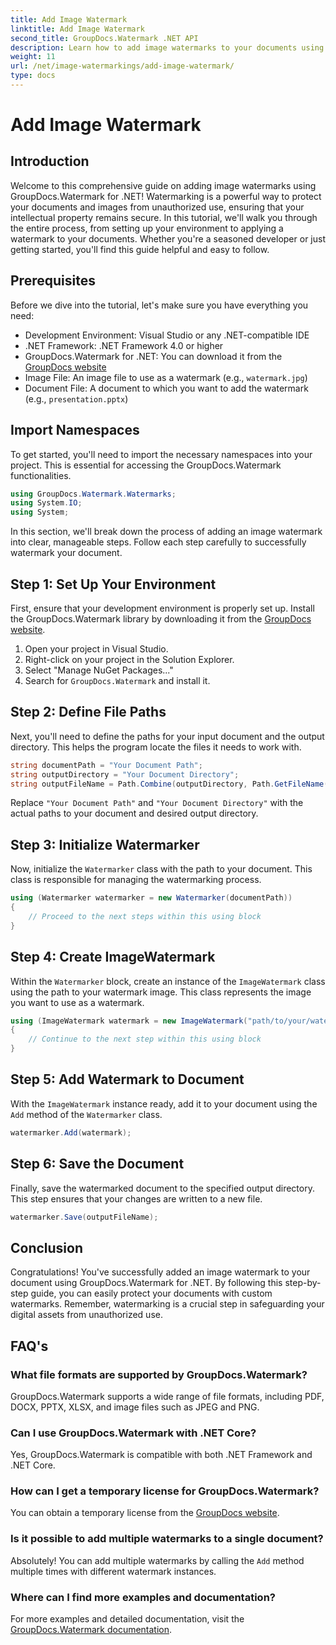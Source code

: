 ```yaml
---
title: Add Image Watermark
linktitle: Add Image Watermark
second_title: GroupDocs.Watermark .NET API
description: Learn how to add image watermarks to your documents using GroupDocs.Watermark for .NET with our detailed, step-by-step tutorial.
weight: 11
url: /net/image-watermarkings/add-image-watermark/
type: docs
---
```

# Add Image Watermark

## Introduction
Welcome to this comprehensive guide on adding image watermarks using GroupDocs.Watermark for .NET! Watermarking is a powerful way to protect your documents and images from unauthorized use, ensuring that your intellectual property remains secure. In this tutorial, we'll walk you through the entire process, from setting up your environment to applying a watermark to your documents. Whether you're a seasoned developer or just getting started, you'll find this guide helpful and easy to follow.
## Prerequisites
Before we dive into the tutorial, let's make sure you have everything you need:
- Development Environment: Visual Studio or any .NET-compatible IDE
- .NET Framework: .NET Framework 4.0 or higher
- GroupDocs.Watermark for .NET: You can download it from the [GroupDocs website](https://releases.groupdocs.com/Watermark/net/)
- Image File: An image file to use as a watermark (e.g., `watermark.jpg`)
- Document File: A document to which you want to add the watermark (e.g., `presentation.pptx`)
## Import Namespaces
To get started, you'll need to import the necessary namespaces into your project. This is essential for accessing the GroupDocs.Watermark functionalities.
```csharp
using GroupDocs.Watermark.Watermarks;
using System.IO;
using System;
```
In this section, we'll break down the process of adding an image watermark into clear, manageable steps. Follow each step carefully to successfully watermark your document.
## Step 1: Set Up Your Environment
First, ensure that your development environment is properly set up. Install the GroupDocs.Watermark library by downloading it from the [GroupDocs website](https://releases.groupdocs.com/Watermark/net/).
1. Open your project in Visual Studio.
2. Right-click on your project in the Solution Explorer.
3. Select "Manage NuGet Packages..."
4. Search for `GroupDocs.Watermark` and install it.
## Step 2: Define File Paths
Next, you'll need to define the paths for your input document and the output directory. This helps the program locate the files it needs to work with.
```csharp
string documentPath = "Your Document Path";
string outputDirectory = "Your Document Directory";
string outputFileName = Path.Combine(outputDirectory, Path.GetFileName(documentPath));
```
Replace `"Your Document Path"` and `"Your Document Directory"` with the actual paths to your document and desired output directory.
## Step 3: Initialize Watermarker
Now, initialize the `Watermarker` class with the path to your document. This class is responsible for managing the watermarking process.
```csharp
using (Watermarker watermarker = new Watermarker(documentPath))
{
    // Proceed to the next steps within this using block
}
```
## Step 4: Create ImageWatermark
Within the `Watermarker` block, create an instance of the `ImageWatermark` class using the path to your watermark image. This class represents the image you want to use as a watermark.
```csharp
using (ImageWatermark watermark = new ImageWatermark("path/to/your/watermark.jpg"))
{
    // Continue to the next step within this using block
}
```
## Step 5: Add Watermark to Document
With the `ImageWatermark` instance ready, add it to your document using the `Add` method of the `Watermarker` class.
```csharp
watermarker.Add(watermark);
```
## Step 6: Save the Document
Finally, save the watermarked document to the specified output directory. This step ensures that your changes are written to a new file.
```csharp
watermarker.Save(outputFileName);
```
## Conclusion
Congratulations! You've successfully added an image watermark to your document using GroupDocs.Watermark for .NET. By following this step-by-step guide, you can easily protect your documents with custom watermarks. Remember, watermarking is a crucial step in safeguarding your digital assets from unauthorized use.

## FAQ's
### What file formats are supported by GroupDocs.Watermark?
GroupDocs.Watermark supports a wide range of file formats, including PDF, DOCX, PPTX, XLSX, and image files such as JPEG and PNG.
### Can I use GroupDocs.Watermark with .NET Core?
Yes, GroupDocs.Watermark is compatible with both .NET Framework and .NET Core.
### How can I get a temporary license for GroupDocs.Watermark?
You can obtain a temporary license from the [GroupDocs website](https://purchase.groupdocs.com/temporary-license/).
### Is it possible to add multiple watermarks to a single document?
Absolutely! You can add multiple watermarks by calling the `Add` method multiple times with different watermark instances.
### Where can I find more examples and documentation?
For more examples and detailed documentation, visit the [GroupDocs.Watermark documentation](https://tutorials.groupdocs.com/Watermark/net/).
